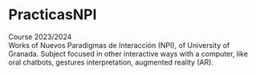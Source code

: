 # PracticasNPI
Course 2023/2024  
Works of Nuevos Paradigmas de Interacción (NPI), of University of Granada. Subject focused in other interactive ways with a computer, like oral chatbots, gestures interpretation, augmented reality (AR).
